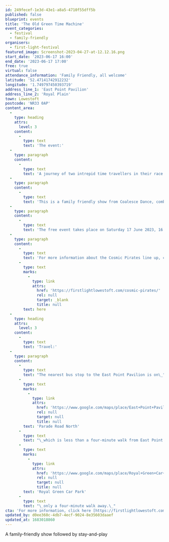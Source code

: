 ```yaml
---
id: 249fecef-1e3d-43e1-a8a5-4710f55dff5b
published: false
blueprint: events
title: 'The Old Green Time Machine'
event_categories:
  - festival
  - family-friendly
organisers:
  - first-light-festival
featured_image: Screenshot-2023-04-27-at-12.12.16.png
start_date: '2023-06-17 16:00'
end_date: '2023-06-17 17:00'
free: true
virtual: false
attendance_information: 'Family Friendly, all welcome'
latitude: '52.47141742912232'
longitude: '1.749797450393719'
address_line_1: 'East Point Pavilion'
address_line_2: 'Royal Plain'
town: Lowestoft
postcode: 'NR33 0AP'
content_area:
  -
    type: heading
    attrs:
      level: 3
    content:
      -
        type: text
        text: 'The event:'
  -
    type: paragraph
    content:
      -
        type: text
        text: 'A journey of two intrepid time travellers in their race to save the world from plastic and destruction. It’s a shame their time machine has seen better days!'
  -
    type: paragraph
    content:
      -
        type: text
        text: 'This is a family friendly show from Coalesce Dance, combing dance, music, poetry and fun followed by a ‘stay and play’ after the show. The event is presented by Suffolk Libraries at First Light Festival.'
  -
    type: paragraph
    content:
      -
        type: text
        text: 'The free event takes place on Saturday 17 June 2023, 16:00 - 17:00 at the Cosmic Pirates Teepee.'
  -
    type: paragraph
    content:
      -
        type: text
        text: 'For more information about the Cosmic Pirates line up, click '
      -
        type: text
        marks:
          -
            type: link
            attrs:
              href: 'https://firstlightlowestoft.com/cosmic-pirates/'
              rel: null
              target: _blank
              title: null
        text: here
  -
    type: heading
    attrs:
      level: 3
    content:
      -
        type: text
        text: 'Travel:'
  -
    type: paragraph
    content:
      -
        type: text
        text: "The nearest bus stop to the East Point Pavilion is on\_"
      -
        type: text
        marks:
          -
            type: link
            attrs:
              href: 'https://www.google.com/maps/place/East+Point+Pavilion/@52.4715229,1.7490572,20.58z/data=!4m6!3m5!1s0x47da1a5ea4943559:0x6ac07ef50efb6b11!8m2!3d52.471546!4d1.748926!16s%2Fg%2F1tgdbpgb'
              rel: null
              target: null
              title: null
        text: 'Parade Road North'
      -
        type: text
        text: "\_which is less than a four-minute walk from East Point Pavilion. There is a selection of buses which connect the East Point Pavilion to the town centre for example, No X2, X22 and 109. The closest parking is\_"
      -
        type: text
        marks:
          -
            type: link
            attrs:
              href: 'https://www.google.com/maps/place/Royal+Green+Car+Park/@52.4712967,1.7484593,17.62z/data=!4m6!3m5!1s0x47da1bab6caafbd3:0x4fef3e212e405f96!8m2!3d52.4704793!4d1.7484063!16s%2Fg%2F11frp96syg'
              rel: null
              target: null
              title: null
        text: 'Royal Green Car Park'
      -
        type: text
        text: "\_only a four-minute walk away.\_"
cta: 'For more information, click here [https://firstlightlowestoft.com/events-2023/old-green-time-machine/ ](http:/https://firstlightlowestoft.com/events-2023/old-green-time-machine//)'
updated_by: d0ee360c-4db7-4ecf-9024-8e35603daaef
updated_at: 1683018860
---
```

A family-friendly show followed by stay-and-play